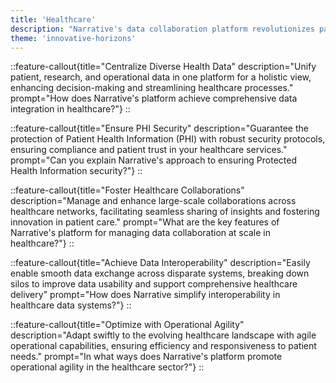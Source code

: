```yaml
---
title: 'Healthcare'
description: "Narrative's data collaboration platform revolutionizes patient care and operational excellence with its scalable and secure healthcare data solutions."
theme: 'innovative-horizons'
---
```

::feature-callout{title="Centralize Diverse Health Data" description="Unify patient, research, and operational data in one platform for a holistic view, enhancing decision-making and streamlining healthcare processes." prompt="How does Narrative's platform achieve comprehensive data integration in healthcare?"}
::

::feature-callout{title="Ensure PHI Security" description="Guarantee the protection of Patient Health Information (PHI) with robust security protocols, ensuring compliance and patient trust in your healthcare services." prompt="Can you explain Narrative's approach to ensuring Protected Health Information security?"}
::

::feature-callout{title="Foster Healthcare Collaborations" description="Manage and enhance large-scale collaborations across healthcare networks, facilitating seamless sharing of insights and fostering innovation in patient care." prompt="What are the key features of Narrative's platform for managing data collaboration at scale in healthcare?"}
::

::feature-callout{title="Achieve Data Interoperability" description="Easily enable smooth data exchange across disparate systems, breaking down silos to improve data usability and support comprehensive healthcare delivery" prompt="How does Narrative simplify interoperability in healthcare data systems?"}
::

::feature-callout{title="Optimize with Operational Agility" description="Adapt swiftly to the evolving healthcare landscape with agile operational capabilities, ensuring efficiency and responsiveness to patient needs." prompt="In what ways does Narrative's platform promote operational agility in the healthcare sector?"}
::